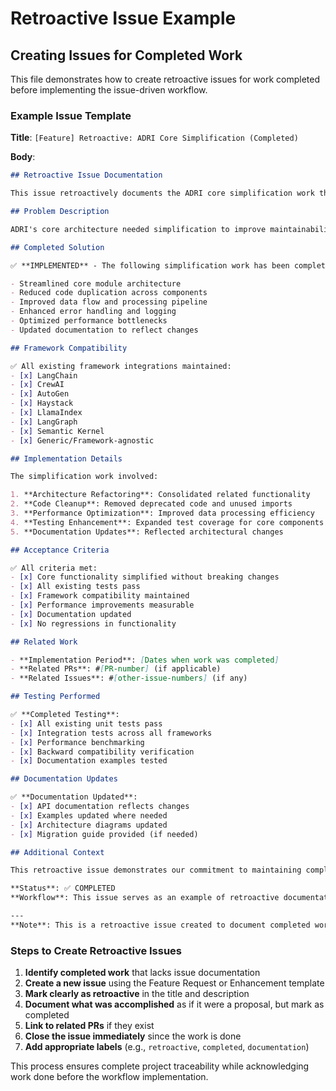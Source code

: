# Retroactive Issue Example

## Creating Issues for Completed Work

This file demonstrates how to create retroactive issues for work completed before implementing the issue-driven workflow.

### Example Issue Template

**Title**: `[Feature] Retroactive: ADRI Core Simplification (Completed)`

**Body**:
```markdown
## Retroactive Issue Documentation

This issue retroactively documents the ADRI core simplification work that was completed before implementing our issue-driven development workflow.

## Problem Description

ADRI's core architecture needed simplification to improve maintainability, reduce complexity, and enhance performance. The codebase had grown organically and required restructuring to support future development.

## Completed Solution

✅ **IMPLEMENTED** - The following simplification work has been completed:

- Streamlined core module architecture
- Reduced code duplication across components
- Improved data flow and processing pipeline
- Enhanced error handling and logging
- Optimized performance bottlenecks
- Updated documentation to reflect changes

## Framework Compatibility

✅ All existing framework integrations maintained:
- [x] LangChain
- [x] CrewAI  
- [x] AutoGen
- [x] Haystack
- [x] LlamaIndex
- [x] LangGraph
- [x] Semantic Kernel
- [x] Generic/Framework-agnostic

## Implementation Details

The simplification work involved:

1. **Architecture Refactoring**: Consolidated related functionality
2. **Code Cleanup**: Removed deprecated code and unused imports
3. **Performance Optimization**: Improved data processing efficiency  
4. **Testing Enhancement**: Expanded test coverage for core components
5. **Documentation Updates**: Reflected architectural changes

## Acceptance Criteria

✅ All criteria met:
- [x] Core functionality simplified without breaking changes
- [x] All existing tests pass
- [x] Framework compatibility maintained
- [x] Performance improvements measurable
- [x] Documentation updated
- [x] No regressions in functionality

## Related Work

- **Implementation Period**: [Dates when work was completed]
- **Related PRs**: #[PR-number] (if applicable)
- **Related Issues**: #[other-issue-numbers] (if any)

## Testing Performed

✅ **Completed Testing**:
- [x] All existing unit tests pass
- [x] Integration tests across all frameworks
- [x] Performance benchmarking
- [x] Backward compatibility verification
- [x] Documentation examples tested

## Documentation Updates

✅ **Documentation Updated**:
- [x] API documentation reflects changes
- [x] Examples updated where needed
- [x] Architecture diagrams updated
- [x] Migration guide provided (if needed)

## Additional Context

This retroactive issue demonstrates our commitment to maintaining complete project traceability. Even though this work was completed before implementing our issue-driven workflow, we're documenting it to ensure full visibility into project evolution.

**Status**: ✅ COMPLETED
**Workflow**: This issue serves as an example of retroactive documentation for the community.

---
**Note**: This is a retroactive issue created to document completed work. Future development should follow our [Issue-Driven Development Workflow](docs/CONTRIBUTOR_DOCS/ISSUE_DRIVEN_WORKFLOW.md).
```

### Steps to Create Retroactive Issues

1. **Identify completed work** that lacks issue documentation
2. **Create a new issue** using the Feature Request or Enhancement template
3. **Mark clearly as retroactive** in the title and description
4. **Document what was accomplished** as if it were a proposal, but mark as completed
5. **Link to related PRs** if they exist
6. **Close the issue immediately** since the work is done
7. **Add appropriate labels** (e.g., `retroactive`, `completed`, `documentation`)

This process ensures complete project traceability while acknowledging work done before the workflow implementation.
